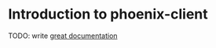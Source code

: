 # Introduction to phoenix-client

TODO: write [great documentation](http://jacobian.org/writing/what-to-write/)
